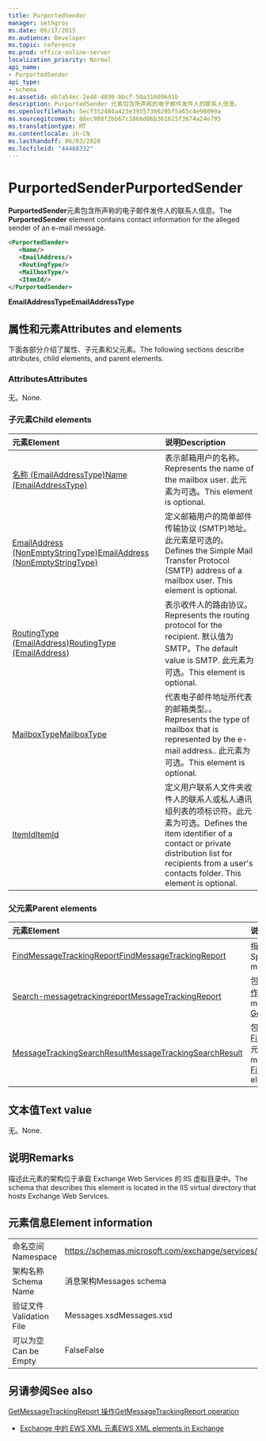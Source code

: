 ```yaml
---
title: PurportedSender
manager: sethgros
ms.date: 09/17/2015
ms.audience: Developer
ms.topic: reference
ms.prod: office-online-server
localization_priority: Normal
api_name:
- PurportedSender
api_type:
- schema
ms.assetid: eb7a54ec-2e48-4030-bbcf-50a31609691b
description: PurportedSender 元素包含所声称的电子邮件发件人的联系人信息。
ms.openlocfilehash: 5ecf352484a423e3955736620bf5a65c4e98099a
ms.sourcegitcommit: 88ec988f2bb67c1866d06b361615f3674a24e795
ms.translationtype: MT
ms.contentlocale: zh-CN
ms.lasthandoff: 06/03/2020
ms.locfileid: "44468332"
---
```

# <a name="purportedsender"></a><span data-ttu-id="42171-103">PurportedSender</span><span class="sxs-lookup"><span data-stu-id="42171-103">PurportedSender</span></span>

<span data-ttu-id="42171-104">**PurportedSender**元素包含所声称的电子邮件发件人的联系人信息。</span><span class="sxs-lookup"><span data-stu-id="42171-104">The **PurportedSender** element contains contact information for the alleged sender of an e-mail message.</span></span> 
  
```XML
<PurportedSender>
   <Name/>
   <EmailAddress/>
   <RoutingType/>
   <MailboxType/>
   <ItemId/>
</PurportedSender>
```

 <span data-ttu-id="42171-105">**EmailAddressType**</span><span class="sxs-lookup"><span data-stu-id="42171-105">**EmailAddressType**</span></span>
## <a name="attributes-and-elements"></a><span data-ttu-id="42171-106">属性和元素</span><span class="sxs-lookup"><span data-stu-id="42171-106">Attributes and elements</span></span>

<span data-ttu-id="42171-107">下面各部分介绍了属性、子元素和父元素。</span><span class="sxs-lookup"><span data-stu-id="42171-107">The following sections describe attributes, child elements, and parent elements.</span></span>
  
### <a name="attributes"></a><span data-ttu-id="42171-108">Attributes</span><span class="sxs-lookup"><span data-stu-id="42171-108">Attributes</span></span>

<span data-ttu-id="42171-109">无。</span><span class="sxs-lookup"><span data-stu-id="42171-109">None.</span></span>
  
### <a name="child-elements"></a><span data-ttu-id="42171-110">子元素</span><span class="sxs-lookup"><span data-stu-id="42171-110">Child elements</span></span>

|<span data-ttu-id="42171-111">**元素**</span><span class="sxs-lookup"><span data-stu-id="42171-111">**Element**</span></span>|<span data-ttu-id="42171-112">**说明**</span><span class="sxs-lookup"><span data-stu-id="42171-112">**Description**</span></span>|
|:-----|:-----|
|[<span data-ttu-id="42171-113">名称 (EmailAddressType)</span><span class="sxs-lookup"><span data-stu-id="42171-113">Name (EmailAddressType)</span></span>](name-emailaddresstype.md) <br/> |<span data-ttu-id="42171-114">表示邮箱用户的名称。</span><span class="sxs-lookup"><span data-stu-id="42171-114">Represents the name of the mailbox user.</span></span> <span data-ttu-id="42171-115">此元素为可选。</span><span class="sxs-lookup"><span data-stu-id="42171-115">This element is optional.</span></span>  <br/> |
|[<span data-ttu-id="42171-116">EmailAddress (NonEmptyStringType)</span><span class="sxs-lookup"><span data-stu-id="42171-116">EmailAddress (NonEmptyStringType)</span></span>](emailaddress-nonemptystringtype.md) <br/> |<span data-ttu-id="42171-p102">定义邮箱用户的简单邮件传输协议 (SMTP)地址。此元素是可选的。</span><span class="sxs-lookup"><span data-stu-id="42171-p102">Defines the Simple Mail Transfer Protocol (SMTP) address of a mailbox user. This element is optional.</span></span>  <br/> |
|[<span data-ttu-id="42171-119">RoutingType (EmailAddress)</span><span class="sxs-lookup"><span data-stu-id="42171-119">RoutingType (EmailAddress)</span></span>](routingtype-emailaddress.md) <br/> |<span data-ttu-id="42171-120">表示收件人的路由协议。</span><span class="sxs-lookup"><span data-stu-id="42171-120">Represents the routing protocol for the recipient.</span></span> <span data-ttu-id="42171-121">默认值为 SMTP。</span><span class="sxs-lookup"><span data-stu-id="42171-121">The default value is SMTP.</span></span> <span data-ttu-id="42171-122">此元素为可选。</span><span class="sxs-lookup"><span data-stu-id="42171-122">This element is optional.</span></span>  <br/> |
|[<span data-ttu-id="42171-123">MailboxType</span><span class="sxs-lookup"><span data-stu-id="42171-123">MailboxType</span></span>](mailboxtype.md) <br/> |<span data-ttu-id="42171-124">代表电子邮件地址所代表的邮箱类型。。</span><span class="sxs-lookup"><span data-stu-id="42171-124">Represents the type of mailbox that is represented by the e-mail address..</span></span> <span data-ttu-id="42171-125">此元素为可选。</span><span class="sxs-lookup"><span data-stu-id="42171-125">This element is optional.</span></span>  <br/> |
|[<span data-ttu-id="42171-126">ItemId</span><span class="sxs-lookup"><span data-stu-id="42171-126">ItemId</span></span>](itemid.md) <br/> |<span data-ttu-id="42171-p105">定义用户联系人文件夹收件人的联系人或私人通讯组列表的项标识符。此元素为可选。</span><span class="sxs-lookup"><span data-stu-id="42171-p105">Defines the item identifier of a contact or private distribution list for recipients from a user's contacts folder. This element is optional.</span></span>  <br/> |
   
### <a name="parent-elements"></a><span data-ttu-id="42171-129">父元素</span><span class="sxs-lookup"><span data-stu-id="42171-129">Parent elements</span></span>

|<span data-ttu-id="42171-130">**元素**</span><span class="sxs-lookup"><span data-stu-id="42171-130">**Element**</span></span>|<span data-ttu-id="42171-131">**说明**</span><span class="sxs-lookup"><span data-stu-id="42171-131">**Description**</span></span>|
|:-----|:-----|
|[<span data-ttu-id="42171-132">FindMessageTrackingReport</span><span class="sxs-lookup"><span data-stu-id="42171-132">FindMessageTrackingReport</span></span>](findmessagetrackingreport.md) <br/> |<span data-ttu-id="42171-133">指定要查找的邮件类型的条件。</span><span class="sxs-lookup"><span data-stu-id="42171-133">Specifies criteria for the types of messages to find.</span></span>  <br/> |
|[<span data-ttu-id="42171-134">Search-messagetrackingreport</span><span class="sxs-lookup"><span data-stu-id="42171-134">MessageTrackingReport</span></span>](messagetrackingreport.md) <br/> |<span data-ttu-id="42171-135">包含在[GetMessageTrackingReport 操作](getmessagetrackingreport-operation.md)中返回一条消息。</span><span class="sxs-lookup"><span data-stu-id="42171-135">Contains a single message that is returned in a [GetMessageTrackingReport operation](getmessagetrackingreport-operation.md).</span></span>  <br/> |
|[<span data-ttu-id="42171-136">MessageTrackingSearchResult</span><span class="sxs-lookup"><span data-stu-id="42171-136">MessageTrackingSearchResult</span></span>](messagetrackingsearchresult.md) <br/> |<span data-ttu-id="42171-137">包含[FindMessageTrackingReportResponse](findmessagetrackingreportresponse.md)元素的单个邮件结果。</span><span class="sxs-lookup"><span data-stu-id="42171-137">Contains a single message result for a [FindMessageTrackingReportResponse](findmessagetrackingreportresponse.md) element.</span></span>  <br/> |
   
## <a name="text-value"></a><span data-ttu-id="42171-138">文本值</span><span class="sxs-lookup"><span data-stu-id="42171-138">Text value</span></span>

<span data-ttu-id="42171-139">无。</span><span class="sxs-lookup"><span data-stu-id="42171-139">None.</span></span>
  
## <a name="remarks"></a><span data-ttu-id="42171-140">说明</span><span class="sxs-lookup"><span data-stu-id="42171-140">Remarks</span></span>

<span data-ttu-id="42171-141">描述此元素的架构位于承载 Exchange Web Services 的 IIS 虚拟目录中。</span><span class="sxs-lookup"><span data-stu-id="42171-141">The schema that describes this element is located in the IIS virtual directory that hosts Exchange Web Services.</span></span>
  
## <a name="element-information"></a><span data-ttu-id="42171-142">元素信息</span><span class="sxs-lookup"><span data-stu-id="42171-142">Element information</span></span>

|||
|:-----|:-----|
|<span data-ttu-id="42171-143">命名空间</span><span class="sxs-lookup"><span data-stu-id="42171-143">Namespace</span></span>  <br/> |https://schemas.microsoft.com/exchange/services/2006/messages  <br/> |
|<span data-ttu-id="42171-144">架构名称</span><span class="sxs-lookup"><span data-stu-id="42171-144">Schema Name</span></span>  <br/> |<span data-ttu-id="42171-145">消息架构</span><span class="sxs-lookup"><span data-stu-id="42171-145">Messages schema</span></span>  <br/> |
|<span data-ttu-id="42171-146">验证文件</span><span class="sxs-lookup"><span data-stu-id="42171-146">Validation File</span></span>  <br/> |<span data-ttu-id="42171-147">Messages.xsd</span><span class="sxs-lookup"><span data-stu-id="42171-147">Messages.xsd</span></span>  <br/> |
|<span data-ttu-id="42171-148">可以为空</span><span class="sxs-lookup"><span data-stu-id="42171-148">Can be Empty</span></span>  <br/> |<span data-ttu-id="42171-149">False</span><span class="sxs-lookup"><span data-stu-id="42171-149">False</span></span>  <br/> |
   
## <a name="see-also"></a><span data-ttu-id="42171-150">另请参阅</span><span class="sxs-lookup"><span data-stu-id="42171-150">See also</span></span>



[<span data-ttu-id="42171-151">GetMessageTrackingReport 操作</span><span class="sxs-lookup"><span data-stu-id="42171-151">GetMessageTrackingReport operation</span></span>](getmessagetrackingreport-operation.md)


- [<span data-ttu-id="42171-152">Exchange 中的 EWS XML 元素</span><span class="sxs-lookup"><span data-stu-id="42171-152">EWS XML elements in Exchange</span></span>](ews-xml-elements-in-exchange.md)

